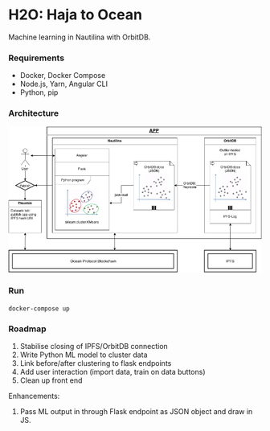 # H2O: Haja to Ocean

Machine learning in Nautilina with OrbitDB.

### Requirements

- Docker, Docker Compose
- Node.js, Yarn, Angular CLI
- Python, pip

### Architecture

![Architecture Diagram](/doc/OceanHaja.png)

### Run

```
docker-compose up
```

### Roadmap

1. Stabilise closing of IPFS/OrbitDB connection
2. Write Python ML model to cluster data
3. Link before/after clustering to flask endpoints
4. Add user interaction (import data, train on data buttons)
5. Clean up front end

Enhancements:
1. Pass ML output in through Flask endpoint as JSON object and draw in JS.
